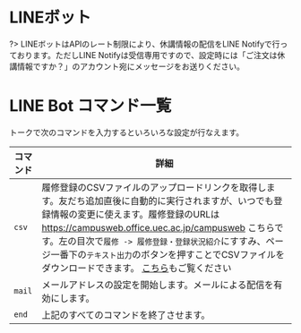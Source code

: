 # LINEボット
?> LINEボットはAPIのレート制限により、休講情報の配信をLINE Notifyで行っております。ただしLINE Notifyは受信専用ですので、設定時には「ご注文は休講情報ですか？」のアカウント宛にメッセージをお送りください。

# LINE Bot コマンド一覧
トークで次のコマンドを入力するといろいろな設定が行なえます。

|コマンド|詳細|
|---|---|
|`csv`|履修登録のCSVファイルのアップロードリンクを取得します。友だち追加直後に自動的に実行されますが、いつでも登録情報の変更に使えます。履修登録のURLは https://campusweb.office.uec.ac.jp/campusweb こちらです。左の目次で`履修 -> 履修登録・登録状況紹介`にすすみ、ページ一番下の`テキスト出力`のボタンを押すことでCSVファイルをダウンロードできます。 [こちら](/how-to-upload-csv)もご覧ください|
|`mail`|メールアドレスの設定を開始します。メールによる配信を有効にします。|
|`end`|上記のすべてのコマンドを終了させます。|

